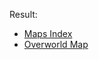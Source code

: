 Result:

- [Maps Index](http://blaxpirit.pythonanywhere.com/projects/swtg/index.html)
- [Overworld Map](http://blaxpirit.pythonanywhere.com/projects/swtg/overworld-map.html)
